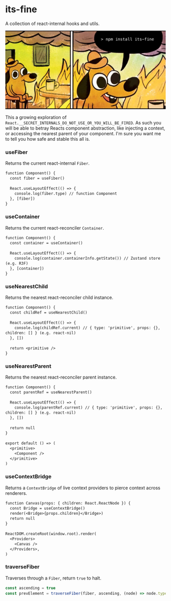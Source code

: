 # its-fine

A collection of react-internal hooks and utils.

![](.github/itsfine.png)

This a growing exploration of `React.__SECRET_INTERNALS_DO_NOT_USE_OR_YOU_WILL_BE_FIRED`. As such you will be able to betray Reacts component abstraction, like injecting a context, or accessing the nearest parent of your component. I'm sure you want me to tell you how safe and stable this all is.

### useFiber

Returns the current react-internal `Fiber`.

```tsx
function Component() {
  const fiber = useFiber()

  React.useLayoutEffect(() => {
    console.log(fiber.type) // function Component
  }, [fiber])
}
```

### useContainer

Returns the current react-reconciler `Container`.

```tsx
function Component() {
  const container = useContainer()

  React.useLayoutEffect(() => {
    console.log(container.containerInfo.getState()) // Zustand store (e.g. R3F)
  }, [container])
}
```

### useNearestChild

Returns the nearest react-reconciler child instance.

```tsx
function Component() {
  const childRef = useNearestChild()

  React.useLayoutEffect(() => {
    console.log(childRef.current) // { type: 'primitive', props: {}, children: [] } (e.g. react-nil)
  }, [])

  return <primitive />
}
```

### useNearestParent

Returns the nearest react-reconciler parent instance.

```tsx
function Component() {
  const parentRef = useNearestParent()

  React.useLayoutEffect(() => {
    console.log(parentRef.current) // { type: 'primitive', props: {}, children: [] } (e.g. react-nil)
  }, [])

  return null
}

export default () => (
  <primitive>
    <Component />
  </primitive>
)
```

### useContextBridge

Returns a `ContextBridge` of live context providers to pierce context across renderers.

```tsx
function Canvas(props: { children: React.ReactNode }) {
  const Bridge = useContextBridge()
  render(<Bridge>{props.children}</Bridge>)
  return null
}

ReactDOM.createRoot(window.root).render(
  <Providers>
    <Canvas />
  </Providers>,
)
```

### traverseFiber

Traverses through a `Fiber`, return `true` to halt.

```ts
const ascending = true
const prevElement = traverseFiber(fiber, ascending, (node) => node.type === 'element')
```
